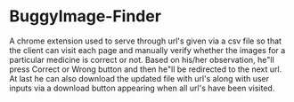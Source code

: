 # BuggyImage-Finder
A chrome extension used to serve through url's given via a csv file so that the client can visit each page and manually verify whether the images for a particular medicine is correct or not. Based on his/her observation, he"ll press Correct or Wrong button and then he"ll be redirected to the next url. At last he can also download the updated file with url's along with user inputs via a download button appearing when all url's have been visited.
